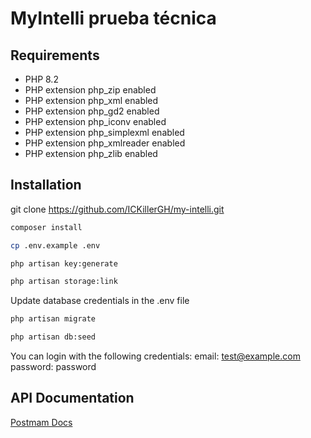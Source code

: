 # MyIntelli prueba técnica

## Requirements

-   PHP 8.2
-   PHP extension php_zip enabled
-   PHP extension php_xml enabled
-   PHP extension php_gd2 enabled
-   PHP extension php_iconv enabled
-   PHP extension php_simplexml enabled
-   PHP extension php_xmlreader enabled
-   PHP extension php_zlib enabled

## Installation

git clone https://github.com/ICKillerGH/my-intelli.git

```bash
composer install

cp .env.example .env

php artisan key:generate

php artisan storage:link
```

Update database credentials in the .env file

```bash
php artisan migrate

php artisan db:seed
```

You can login with the following credentials:
email: test@example.com
password: password

## API Documentation

[Postmam Docs](https://documenter.getpostman.com/view/12742247/2sA3XWcyZH)
